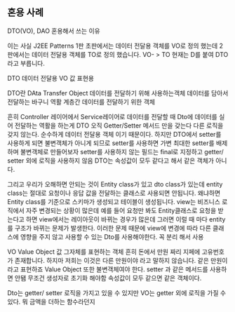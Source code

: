 ## 혼용 사례
DTO(VO), DAO 혼용해서 쓰는 이유

이는 사실 J2EE Patterns 1판 초판에서는 데이터 전달용 객체를 VO로 정의 했는데
2판에서는 데이터 전달용 객체를 TO로 정의 했습니다.
VO- > TO 
현재는 D를 붙여 DTO라고 부릅니다.

DTO 데이터 전달용
VO 값 표현용 

DTO란 DAta Transfer Object 데이터를 전달하기 위해 사용하는객체 데이터를 담아서 전달하는 바구니 역활
계층간 데이터를 전달하기 위한 객체

흔히 Controller 레이어에서 Service레이어로 데이터를 전달할 때 Dto에 데이터를 실어 전달하는 역활을 하는게 DTO
오직 Getter/Setter 메서드 만을 갖는다 
다른 로직을 갖지 않는다.
순수하게 데이터 전달용 객체 이기 때문이다.
하지만 DTO에서 setter를 사용하게 되면 불변객체가 아니게 되므로
setter를 사용하면 가변
최대한 setter를 배제하며 불변객체로 만들어보자 setter를 사용하지 않는 필드는 final로 지정하고
getter/ setter 외에 로직을 사용하지 않음
DTO는 속성값이 모두 같다고 해서 같은 객체가 아니다.

그리고 우리가 오해하면 안되는 것이 Entity class가 있고 dto class가 있는데 entity class는 절대로 요청이나 응답 값을 전달하는 클래스로 사용되면 안됩니다.
왜냐하면 Entity class를 기준으로 스키마가 생성되고 테이블이 생성됩니다.
view는 비즈니스 로직에서 자주 변경되는 상황이 많은데 예를 들어 요청만 봐도
Entity클래스로 요청을 받는다고 하면 view에서는 레이아웃이 바뀌는 경우가 많은데 그러면 이럴 때 마다 entity를 구조가 바뀌는 문제가 발생한다.
이러한 문제 때문에
view에 변경에 따라 다른 클래스에 영향을 주지 않고 사용할 수 있는 Dto를 사용해야한다.
꼭 분리 해서 사용

VO
Value Object
값 그자체를 표현하는 객체
흔히 돈에서 만원 짜리 지페에 고유번호가 존재합니다.
하지마 저희는 이것은 다른 만원이야 라고 말하지 않습니다.
같은 만원이라고 표현하죠 
Value Object 또한 불변객체여야 한다.
setter 과 같은 메서드를 사용하면 안됌
무조건 생성자로 초기화 해야함
속성값이 모두 같으면 같은 객체이다.

Dto는 getter/ setter 로직을 가지고 있을 수 있지만 VO는 getter 외에 로직을 가질 수 있다. 뭐 금액을 더하는 함수라던지 